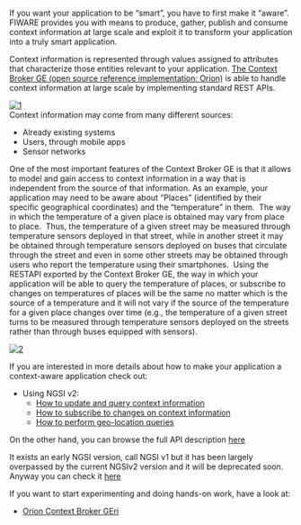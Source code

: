 If you want your application to be “smart”, you have to first make it
“aware”. FIWARE provides you with means to produce, gather, publish and
consume context information at large scale and exploit it to transform
your application into a truly smart application.  

Context information is represented through values assigned to attributes
that characterize those entities relevant to your application. [The Context Broker GE (open source reference implementation: Orion)](http://catalogue.fiware.org/enablers/publishsubscribe-context-broker-orion-context-broker)
is able to handle context information at large scale by implementing
standard REST APIs. 

[![1](images/1.png)](images/1.png)  
Context information may come from many different sources:

-   Already existing systems
-   Users, through mobile apps
-   Sensor networks

One of the most important features of the Context Broker GE is that it
allows to model and gain access to context information in a way that is
independent from the source of that information. As an example, your
application may need to be aware about “Places” (identified by their
specific geographical coordinates) and the “temperature” in them.  The
way in which the temperature of a given place is obtained may vary from
place to place.  Thus, the temperature of a given street may be measured
through temperature sensors deployed in that street, while in another
street it may be obtained through temperature sensors deployed on buses
that circulate through the street and even in some other streets may be
obtained through users who report the temperature using their
smartphones.  Using the RESTAPI exported by the Context Broker GE, the
way in which your application will be able to query the temperature of
places, or subscribe to changes on temperatures of places will be the
same no matter which is the source of a temperature and it will not vary
if the source of the temperature for a given place changes over time
(e.g., the temperature of a given street turns to be measured through
temperature sensors deployed on the streets rather than through buses
equipped with sensors).

[![2](images/2.png)](images/2.png)

If you are interested in more details about how to make your application
a context-aware application check out:

- Using NGSI v2:
    - [How to update and query context information](v2/how-to-update-and-query-context-information.md)
    - [How to subscribe to changes on context information](v2/how-to-subscribe-to-changes-on-context-information.md)
    - [How to perform geo-location queries](v2/how-to-perform-geo-located-queries.md)
    
On the other hand, you can browse the full API description [here](http://fiware.github.io/specifications/ngsiv2/latest/cookbook/)

It exists an early NGSI version, call NGSI v1 but it has been largely overpassed by the current NGSIv2 version and it will be deprecated soon. Anyway you can check it [here](http://fiware.github.io/context.Orion/api/v1/)


If you want to start experimenting and doing hands-on work, have a look at:

- [Orion Context Broker GEri](http://github.com/fiware/context.orion)
